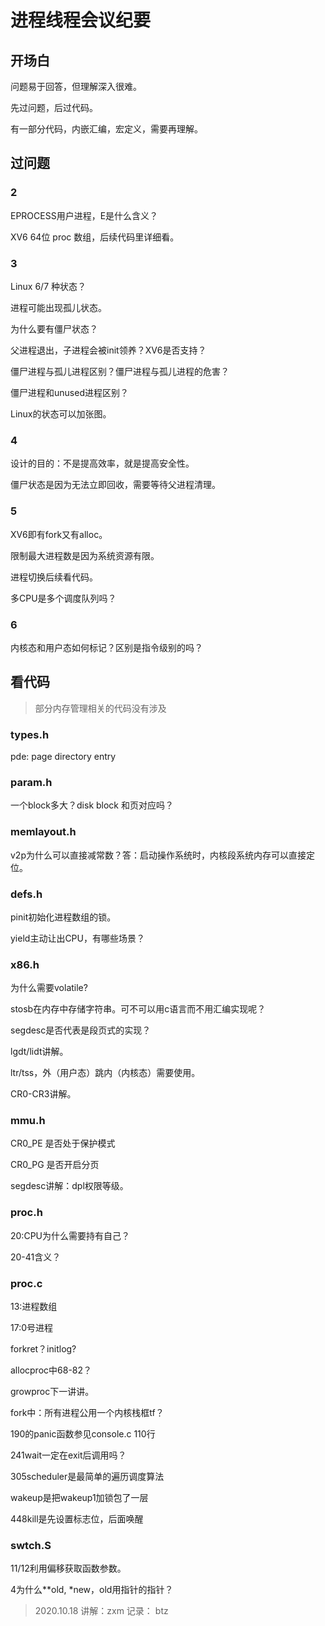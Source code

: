 # 进程线程会议纪要

## 开场白

问题易于回答，但理解深入很难。

先过问题，后过代码。

有一部分代码，内嵌汇编，宏定义，需要再理解。

## 过问题

### 2

EPROCESS用户进程，E是什么含义？

XV6 64位 proc 数组，后续代码里详细看。

### 3

Linux 6/7 种状态？

进程可能出现孤儿状态。

为什么要有僵尸状态？

父进程退出，子进程会被init领养？XV6是否支持？

僵尸进程与孤儿进程区别？僵尸进程与孤儿进程的危害？

僵尸进程和unused进程区别？

Linux的状态可以加张图。

### 4

设计的目的：不是提高效率，就是提高安全性。

僵尸状态是因为无法立即回收，需要等待父进程清理。

### 5

XV6即有fork又有alloc。

限制最大进程数是因为系统资源有限。

进程切换后续看代码。

多CPU是多个调度队列吗？

### 6

内核态和用户态如何标记？区别是指令级别的吗？

## 看代码

>部分内存管理相关的代码没有涉及

### types.h

pde: page directory entry

### param.h

一个block多大？disk block 和页对应吗？

### memlayout.h

v2p为什么可以直接减常数？答：启动操作系统时，内核段系统内存可以直接定位。

### defs.h

pinit初始化进程数组的锁。

yield主动让出CPU，有哪些场景？

### x86.h

为什么需要volatile?

stosb在内存中存储字符串。可不可以用c语言而不用汇编实现呢？

segdesc是否代表是段页式的实现？

lgdt/lidt讲解。

ltr/tss，外（用户态）跳内（内核态）需要使用。

CR0-CR3讲解。

### mmu.h

CR0_PE 是否处于保护模式

CR0_PG 是否开启分页

segdesc讲解：dpl权限等级。

### proc.h

20:CPU为什么需要持有自己？

20-41含义？

### proc.c

13:进程数组

17:0号进程

forkret？initlog?

allocproc中68-82？

growproc下一讲讲。

fork中：所有进程公用一个内核栈框tf？

190的panic函数参见console.c 110行

241wait一定在exit后调用吗？

305scheduler是最简单的遍历调度算法

wakeup是把wakeup1加锁包了一层

448kill是先设置标志位，后面唤醒

### swtch.S

11/12利用偏移获取函数参数。

4为什么**old, *new，old用指针的指针？

> 2020.10.18 讲解：zxm 记录： btz